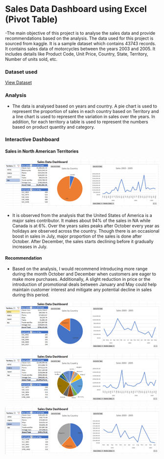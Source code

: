 # Sales Data Dashboard using Excel (Pivot Table)
-The main objective of this project is to analyse the sales data and provide recommendations based on the analysis. The data used for this project is sourced from kaggle. It is a sample dataset which contains 43743 records. It contains sales data of motorcycles between the years 2003 and 2005. It includes details like Product Code, Unit Price, Country, State, Territory, Number of units sold, etc. 

### Dataset used
<a href="https://www.kaggle.com/datasets/kyanyoga/sample-sales-data">View Dataset</a>

### Analysis 
- The data is analysed based on years and country. A pie chart is used to represent the proportion of sales in each country based on Territory and a line chart is used to represent the variation in sales over the years. In addition, for each territory a table is used to represent the numbers based on product quantity and category.

### Interactive Dashboard
#### Sales in North American Territories
![Screenshot of a dashboard.](https://github.com/nivethaa1997/Sales_Data_Dashboard_using_Excel-Pivot_Table/blob/main/Dashboard_image1.png)
- It is observed from the analysis that the United States of America is a major sales contributor. It makes about 94% of the sales in NA while Canada is at 6%. Over the years sales peaks after October every year as holidays are observed across the country. Though there is an occasional boost in sales in July, major proportion of the sales is done after October. After December, the sales starts declining before it gradually increases in July.

#### Recommendation
- Based on the analysis, I would recommend introducing more range during the month October and December when customers are eager to make more purchases. Additionally, A slight reduction in price or the introduction of promotional deals between January and May could help maintain customer interest and mitigate any potential decline in sales during this period.

![Screenshot of a dashboard.](https://github.com/nivethaa1997/Sales_Data_Dashboard_using_Excel-Pivot_Table/blob/main/Dashboard_image2.png)

![Screenshot of a dashboard.](https://github.com/nivethaa1997/Sales_Data_Dashboard_using_Excel-Pivot_Table/blob/main/Dashboard_image3.png)

![Screenshot of a dashboard.](https://github.com/nivethaa1997/Sales_Data_Dashboard_using_Excel-Pivot_Table/blob/main/Dashboard_image4.png)
